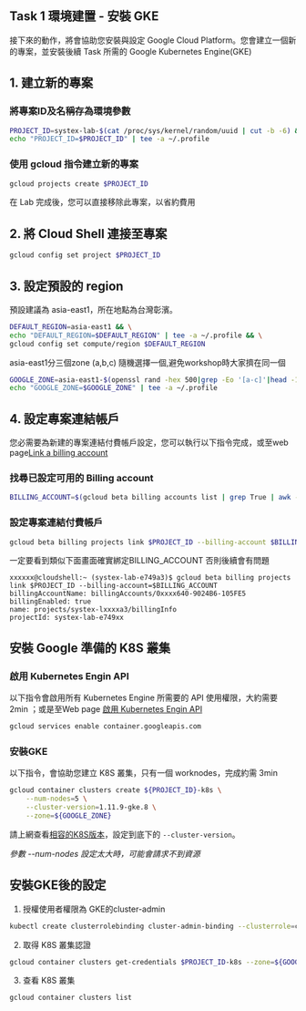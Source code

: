 
## Task 1 環境建置 - 安裝 GKE

接下來的動作，將會協助您安裝與設定 Google Cloud Platform。您會建立一個新的專案，並安裝後續 Task 所需的 Google Kubernetes Engine(GKE)

## 1. 建立新的專案

### 將專案ID及名稱存為環境參數

```bash
PROJECT_ID=systex-lab-$(cat /proc/sys/kernel/random/uuid | cut -b -6) && \
echo "PROJECT_ID=$PROJECT_ID" | tee -a ~/.profile
```

### 使用 gcloud 指令建立新的專案

```bash
gcloud projects create $PROJECT_ID
```

在 Lab 完成後，您可以直接移除此專案，以省約費用


## 2. 將 Cloud Shell 連接至專案

```bash
gcloud config set project $PROJECT_ID
```

## 3. 設定預設的 region

預設建議為 asia-east1，所在地點為台灣彰濱。

```bash
DEFAULT_REGION=asia-east1 && \
echo "DEFAULT_REGION=$DEFAULT_REGION" | tee -a ~/.profile && \
gcloud config set compute/region $DEFAULT_REGION
```
asia-east1分三個zone (a,b,c) 隨機選擇一個,避免workshop時大家擠在同一個

```bash
GOOGLE_ZONE=asia-east1-$(openssl rand -hex 500|grep -Eo '[a-c]'|head -1) && \
echo "GOOGLE_ZONE=$GOOGLE_ZONE" | tee -a ~/.profile
```

## 4. 設定專案連結帳戶

您必需要為新建的專案連結付費帳戶設定，您可以執行以下指令完成，或至web page[Link a billing account](https://console.developers.google.com/billing/linkedaccount)

### 找尋已設定可用的 Billing account

```bash
BILLING_ACCOUNT=$(gcloud beta billing accounts list | grep True | awk -F" " '{print $1}')
```

### 設定專案連結付費帳戶

```bash
gcloud beta billing projects link $PROJECT_ID --billing-account $BILLING_ACCOUNT
```
一定要看到類似下面畫面確實綁定BILLING_ACCOUNT 否則後續會有問題
```
xxxxxx@cloudshell:~ (systex-lab-e749a3)$ gcloud beta billing projects link $PROJECT_ID --billing-account=$BILLING_ACCOUNT
billingAccountName: billingAccounts/0xxxx640-9024B6-105FE5
billingEnabled: true
name: projects/systex-lxxxxa3/billingInfo
projectId: systex-lab-e749xx
```

## 安裝 Google 準備的 K8S 叢集

### 啟用 Kubernetes Engin API  

以下指令會啟用所有 Kubernetes Engine 所需要的 API 使用權限，大約需要 2min
；或是至Web page [啟用 Kubernetes Engin API](https://console.cloud.google.com/apis/library/container.googleapis.com)

```bash
gcloud services enable container.googleapis.com
```

### 安裝GKE

以下指令，會協助您建立 K8S 叢集，只有一個 worknodes，完成約需 3min

```bash
gcloud container clusters create ${PROJECT_ID}-k8s \
    --num-nodes=5 \
    --cluster-version=1.11.9-gke.8 \
    --zone=${GOOGLE_ZONE}
```

請上網查看[相容的K8S版本](https://cloud.google.com/istio/docs/istio-on-gke/installing#supported_gke_cluster_versions)，設定到底下的 `--cluster-version`。 

_參數 --num-nodes 設定太大時，可能會請求不到資源_

##  安裝GKE後的設定
1. 授權使用者權限為 GKE的cluster-admin
```bash
kubectl create clusterrolebinding cluster-admin-binding --clusterrole=cluster-admin --user=$(gcloud config get-value core/account)
```

2. 取得 K8S 叢集認證
```bash
gcloud container clusters get-credentials $PROJECT_ID-k8s --zone=${GOOGLE_ZONE}
````

3. 查看 K8S 叢集
```bash
gcloud container clusters list
```
 
